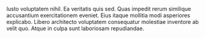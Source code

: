 Iusto voluptatem nihil. Ea veritatis quis sed. Quas impedit rerum similique accusantium exercitationem eveniet. Eius itaque mollitia modi asperiores explicabo. Libero architecto voluptatem consequatur molestiae inventore ab velit quo. Atque in culpa sunt laboriosam repudiandae.